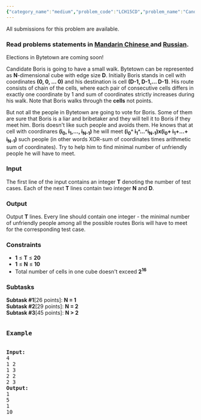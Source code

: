 ```yaml
---
{"category_name":"medium","problem_code":"LCH15CD","problem_name":"Candidate walk","languages_supported":{"0":"ADA","1":"ASM","2":"BASH","3":"BF","4":"C","5":"C99 strict","6":"CAML","7":"CLOJ","8":"CLPS","9":"CPP 4.3.2","10":"CPP 4.9.2","11":"CPP14","12":"CS2","13":"D","14":"ERL","15":"FORT","16":"FS","17":"GO","18":"HASK","19":"ICK","20":"ICON","21":"JAVA","22":"JS","23":"LISP clisp","24":"LISP sbcl","25":"LUA","26":"NEM","27":"NICE","28":"NODEJS","29":"PAS fpc","30":"PAS gpc","31":"PERL","32":"PERL6","33":"PHP","34":"PIKE","35":"PRLG","36":"PYTH","37":"PYTH 3.4","38":"RUBY","39":"SCALA","40":"SCM guile","41":"SCM qobi","42":"ST","43":"TCL","44":"TEXT","45":"WSPC"},"max_timelimit":"1 - 2","source_sizelimit":50000,"problem_author":"pavel1996","problem_tester":"rubanenko","date_added":"25-12-2014","tags":{"0":"dynamic","1":"easy","2":"implementation","3":"ltime20","4":"pavel1996"},"editorial_url":"http://discuss.codechef.com/problems/LCH15CD","time":{"view_start_date":1422174600,"submit_start_date":1422174600,"visible_start_date":1422174600,"end_date":1735669800},"layout":"problem"}
---
```

<span class="solution-visible-txt">All submissions for this problem are available.</span><h3> Read problems statements in <a target="_blank" href="http://www.codechef.com/download/translated/LTIME20/mandarin/LCH15CD.pdf">Mandarin Chinese </a> and <a target="_blank" href="http://www.codechef.com/download/translated/LTIME20/russian/LCH15CD.pdf">Russian</a>.</h3>
<p> Elections in Bytetown are coming soon! </p>
<p> Candidate Boris is going to have a small walk. Bytetown can be represented as <b>N</b>-dimensional cube with edge size <b>D</b>. Initially Boris stands in cell with coordinates <b>(0, 0, ... 0)</b> and his destination is cell <b>(D-1, D-1,... D-1)</b>. His route consists of chain of the cells, where each pair of consecutive cells differs in exactly one coordinate by 1 and sum of coordinates strictly increases during his walk. Note that Boris walks through the <b>cells</b> not points.</p>
<p>But not all the people in Bytetown are going to vote for Boris. Some of them are sure that Boris is a liar and bribetaker and they will tell it to Boris if they meet him. Boris doesn't like such people and avoids them. He knows that at cell with coordinares <b>(i<sub>0</sub>, i<sub>1</sub>,..., i<sub>N-1</sub>)</b> he will meet <b>(i<sub>0</sub>^ i<sub>1</sub>^...^i<sub>N-1</sub>)x(i<sub>0</sub>+ i<sub>1</sub>+...+ i<sub>N-1</sub>)</b> such people (in other words XOR-sum of coordinates times arithmetic sum of coordinates). Try to help him to find minimal number of unfriendly people he will have to meet. </p>
<h3>Input</h3>
<p>The first line of the input contains an integer <b>T</b> denoting the number of test cases. Each of the next <b>T</b> lines contain two integer <b>N</b> and <b>D</b>.</p>
<h3>Output</h3>
<p>Output <b>T</b> lines. Every line should contain one integer -  the minimal number of unfriendly people among all the possible routes Boris will have to meet for the corresponding test case.</p>
<h3>Constraints</h3>
<ul>
<li><b>1</b> ≤ <b>T</b> ≤ <b>20</b></li>
<li><b>1</b> ≤ <b>N</b> ≤ <b>10</b></li>
<li>Total number of cells in one cube  doesn't exceed <b>2<sup>16</sup></b></li>
</ul>
<h3> Subtasks </h3>
<p><b>Subtask #1</b>[26 points]: <b>N = 1</b><br />
<b>Subtask #2</b>[29 points]:  <b>N = 2</b><br />
<b>Subtask #3</b>[45 points]:  <b>N > 2</b></p>
<pre><h3>Example</h3>
<b>Input:</b>
4
1 2
1 3
2 2
2 3
<b>Output:</b>
1
5
1
10
</pre>